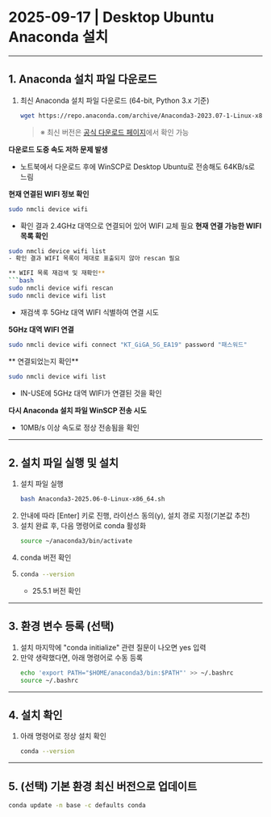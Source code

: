 # 2025-09-17 | Desktop Ubuntu Anaconda 설치

---

## 1. Anaconda 설치 파일 다운로드

1. 최신 Anaconda 설치 파일 다운로드 (64-bit, Python 3.x 기준)
   ```bash
   wget https://repo.anaconda.com/archive/Anaconda3-2023.07-1-Linux-x86_64.sh
   ```
   > ※ 최신 버전은 [공식 다운로드 페이지](https://www.anaconda.com/products/distribution#download-section)에서 확인 가능

**다운로드 도중 속도 저하 문제 발생**
- 노트북에서 다운로드 후에 WinSCP로 Desktop Ubuntu로 전송해도 64KB/s로 느림

**현재 연결된 WIFI 정보 확인**
```bash
sudo nmcli device wifi
```
- 확인 결과 2.4GHz 대역으로 연결되어 있어 WIFI 교체 필요
**현재 연결 가능한 WIFI 목록 확인**
```bash
sudo nmcli device wifi list
- 확인 결과 WIFI 목록이 제대로 표출되지 않아 rescan 필요

** WIFI 목록 재검색 및 재확인**
```bash
sudo nmcli device wifi rescan
sudo nmcli device wifi list
```
- 재검색 후 5GHz 대역 WIFI 식별하여 연결 시도

**5GHz 대역 WIFI 연결**
```bash
sudo nmcli device wifi connect "KT_GiGA_5G_EA19" password "패스워드"
```

** 연결되었는지 확인**
```bash
sudo nmcli device wifi list
```
- IN-USE에 5GHz 대역 WIFI가 연결된 것을 확인

**다시 Anaconda 설치 파일 WinSCP 전송 시도**
- 10MB/s 이상 속도로 정상 전송됨을 확인
---

## 2. 설치 파일 실행 및 설치

1. 설치 파일 실행
   ```bash
   bash Anaconda3-2025.06-0-Linux-x86_64.sh
   ```
2. 안내에 따라 [Enter] 키로 진행, 라이선스 동의(y), 설치 경로 지정(기본값 추천)
3. 설치 완료 후, 다음 명령어로 conda 활성화
   ```bash
   source ~/anaconda3/bin/activate
   ```
4. conda 버전 확인
5. ```bash
   conda --version
   ```
   - 25.5.1 버전 확인

---

## 3. 환경 변수 등록 (선택)

1. 설치 마지막에 "conda initialize" 관련 질문이 나오면 yes 입력
2. 만약 생략했다면, 아래 명령어로 수동 등록
   ```bash
   echo 'export PATH="$HOME/anaconda3/bin:$PATH"' >> ~/.bashrc
   source ~/.bashrc
   ```

---

## 4. 설치 확인

1. 아래 명령어로 정상 설치 확인
   ```bash
   conda --version
   ```

---

## 5. (선택) 기본 환경 최신 버전으로 업데이트

```bash
conda update -n base -c defaults conda
```
